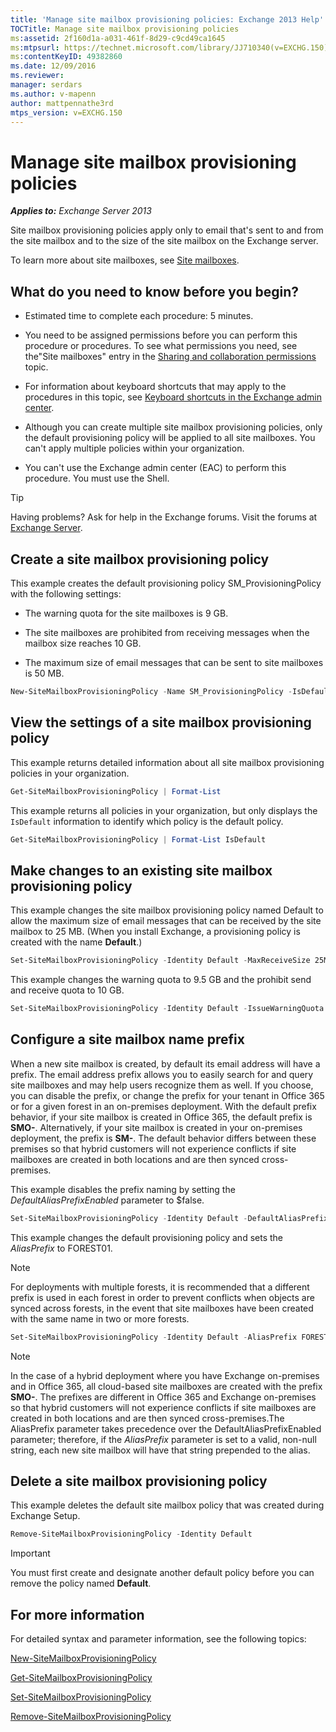 ```yaml
---
title: 'Manage site mailbox provisioning policies: Exchange 2013 Help'
TOCTitle: Manage site mailbox provisioning policies
ms:assetid: 2f160d1a-a031-461f-8d29-c9cd49ca1645
ms:mtpsurl: https://technet.microsoft.com/library/JJ710340(v=EXCHG.150)
ms:contentKeyID: 49382860
ms.date: 12/09/2016
ms.reviewer: 
manager: serdars
ms.author: v-mapenn
author: mattpennathe3rd
mtps_version: v=EXCHG.150
---
```


# Manage site mailbox provisioning policies

_**Applies to:** Exchange Server 2013_

Site mailbox provisioning policies apply only to email that's sent to and from the site mailbox and to the size of the site mailbox on the Exchange server.

To learn more about site mailboxes, see [Site mailboxes](site-mailboxes-exchange-2013-help.md).

## What do you need to know before you begin?

- Estimated time to complete each procedure: 5 minutes.

- You need to be assigned permissions before you can perform this procedure or procedures. To see what permissions you need, see the"Site mailboxes" entry in the [Sharing and collaboration permissions](sharing-and-collaboration-permissions-exchange-2013-help.md) topic.

- For information about keyboard shortcuts that may apply to the procedures in this topic, see [Keyboard shortcuts in the Exchange admin center](keyboard-shortcuts-in-the-exchange-admin-center-2013-help.md).

- Although you can create multiple site mailbox provisioning policies, only the default provisioning policy will be applied to all site mailboxes. You can't apply multiple policies within your organization.

- You can't use the Exchange admin center (EAC) to perform this procedure. You must use the Shell.

> [!TIP]
> Having problems? Ask for help in the Exchange forums. Visit the forums at [Exchange Server](https://go.microsoft.com/fwlink/p/?linkid=60612).

## Create a site mailbox provisioning policy

This example creates the default provisioning policy SM\_ProvisioningPolicy with the following settings:

- The warning quota for the site mailboxes is 9 GB.

- The site mailboxes are prohibited from receiving messages when the mailbox size reaches 10 GB.

- The maximum size of email messages that can be sent to site mailboxes is 50 MB.

```powershell
New-SiteMailboxProvisioningPolicy -Name SM_ProvisioningPolicy -IsDefault -IssueWarningQuota 9GB -ProhibitSendReceiveQuota 10GB -MaxReceiveSize 50MB
```

## View the settings of a site mailbox provisioning policy

This example returns detailed information about all site mailbox provisioning policies in your organization.

```powershell
Get-SiteMailboxProvisioningPolicy | Format-List
```

This example returns all policies in your organization, but only displays the `IsDefault` information to identify which policy is the default policy.

```powershell
Get-SiteMailboxProvisioningPolicy | Format-List IsDefault
```

## Make changes to an existing site mailbox provisioning policy

This example changes the site mailbox provisioning policy named Default to allow the maximum size of email messages that can be received by the site mailbox to 25 MB. (When you install Exchange, a provisioning policy is created with the name **Default**.)

```powershell
Set-SiteMailboxProvisioningPolicy -Identity Default -MaxReceiveSize 25MB
```

This example changes the warning quota to 9.5 GB and the prohibit send and receive quota to 10 GB.

```powershell
Set-SiteMailboxProvisioningPolicy -Identity Default -IssueWarningQuota 9GB -ProhibitSendReceiveQuota 10GB
```

## Configure a site mailbox name prefix

When a new site mailbox is created, by default its email address will have a prefix. The email address prefix allows you to easily search for and query site mailboxes and may help users recognize them as well. If you choose, you can disable the prefix, or change the prefix for your tenant in Office 365 or for a given forest in an on-premises deployment. With the default prefix behavior, if your site mailbox is created in Office 365, the default prefix is **SMO-**. Alternatively, if your site mailbox is created in your on-premises deployment, the prefix is **SM-**. The default behavior differs between these premises so that hybrid customers will not experience conflicts if site mailboxes are created in both locations and are then synced cross-premises.

This example disables the prefix naming by setting the *DefaultAliasPrefixEnabled* parameter to $false.

```powershell
Set-SiteMailboxProvisioningPolicy -Identity Default -DefaultAliasPrefixEnabled $false -AliasPrefix $null
```

This example changes the default provisioning policy and sets the *AliasPrefix* to FOREST01.

> [!NOTE]
> For deployments with multiple forests, it is recommended that a different prefix is used in each forest in order to prevent conflicts when objects are synced across forests, in the event that site mailboxes have been created with the same name in two or more forests.

```powershell
Set-SiteMailboxProvisioningPolicy -Identity Default -AliasPrefix FOREST01 -DefaultAliasPrefixEnabled $false
```

> [!NOTE]
> In the case of a hybrid deployment where you have Exchange on-premises and in Office 365, all cloud-based site mailboxes are created with the prefix <STRONG>SMO-</STRONG>. The prefixes are different in Office 365 and Exchange on-premises so that hybrid customers will not experience conflicts if site mailboxes are created in both locations and are then synced cross-premises.The AliasPrefix parameter takes precedence over the DefaultAliasPrefixEnabled parameter; therefore, if the <EM>AliasPrefix</EM> parameter is set to a valid, non-null string, each new site mailbox will have that string prepended to the alias.

## Delete a site mailbox provisioning policy

This example deletes the default site mailbox policy that was created during Exchange Setup.

```powershell
Remove-SiteMailboxProvisioningPolicy -Identity Default
```

> [!IMPORTANT]
> You must first create and designate another default policy before you can remove the policy named <STRONG>Default</STRONG>.

## For more information

For detailed syntax and parameter information, see the following topics:

[New-SiteMailboxProvisioningPolicy](https://technet.microsoft.com/library/jj218647\(v=exchg.150\))

[Get-SiteMailboxProvisioningPolicy](https://technet.microsoft.com/library/jj218617\(v=exchg.150\))

[Set-SiteMailboxProvisioningPolicy](https://technet.microsoft.com/library/jj218624\(v=exchg.150\))

[Remove-SiteMailboxProvisioningPolicy](https://technet.microsoft.com/library/jj218672\(v=exchg.150\))
